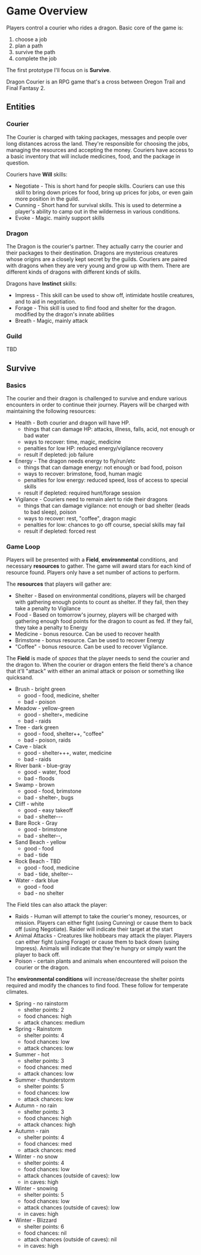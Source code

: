 # Game Overview

Players control a courier who rides a dragon. Basic core of the game is:
1. choose a job
2. plan a path
3. survive the path
4. complete the job

The first prototype I'll focus on is **Survive**.

Dragon Courier is an RPG game that's a cross between Oregon Trail and Final Fantasy 2. 

## Entities

### Courier
The Courier is charged with taking packages, messages and people over long distances across the land. They're responsible for choosing the jobs, managing the resources and accepting the money. Couriers have access to a basic inventory that will include medicines, food, and the package in question.

Couriers have **Will** skills:
* Negotiate - This is short hand for people skills. Couriers can use this skill to bring down prices for food, bring up prices for jobs, or even gain more position in the guild.
* Cunning - Short hand for survival skills. This is used to determine a player's ability to camp out in the wilderness in various conditions.
* Evoke - Magic. mainly support skills

### Dragon

The Dragon is the courier's partner. They actually carry the courier and their packages to their destination. Dragons are mysterious creatures whose origins are a closely kept secret by the guilds. Couriers are paired with dragons when they are very young and grow up with them. There are different kinds of dragons with different kinds of skills.

Dragons have **Instinct** skills:
* Impress - This skill can be used to show off, intimidate hostile creatures, and to aid in negotiation.
* Forage - This skill is used to find food and shelter for the dragon. modified by the dragon's innate abilities
* Breath - Magic, mainly attack

### Guild
TBD

## Survive

### Basics
The courier and their dragon is challenged to survive and endure various encounters in order to continue their journey.
Players will be charged with maintaining the following resources:
* Health - Both courier and dragon will have HP.
  * things that can damage HP: attacks, illness, falls, acid, not enough or bad water
  * ways to recover: time, magic, medicine
  * penalties for low HP: reduced energy/vigilance recovery
  * result if depleted: job failure
* Energy - The dragon needs energy to fly/run/etc
  * things that can damage energy: not enough or bad food, poison
  * ways to recover: brimstone, food, human magic
  * penalties for low energy: reduced speed, loss of access to special skills
  * result if depleted: required hunt/forage session
* Vigilance - Couriers need to remain alert to ride their dragons
  * things that can damage vigilance: not enough or bad shelter (leads to bad sleep), poison
  * ways to recover: rest, "coffee", dragon magic
  * penalties for low: chances to go off course, special skills may fail
  * result if depleted: forced rest



### Game Loop

Players will be presented with a **Field**, **environmental** conditions, and necessary **resources** to gather. The game will award stars for each kind of resource found. Players only have a set number of actions to perform.

The **resources** that players will gather are:
* Shelter - Based on environmental conditions, players will be charged with gathering enough points to count as shelter. If they fail, then they take a penalty to Vigilance
* Food - Based on tomorrow's journey, players will be charged with gathering enough food points for the dragon to count as fed. If they fail, they take a penalty to Energy
* Medicine - bonus resource. Can be used to recover health
* Brimstone - bonus resource. Can be used to recover Energy
* "Coffee" - bonus resource. Can be used to recover Vigilance.

The **Field** is made of *spaces* that the player needs to send the courier and the dragon to. When the courier or dragon enters the field there's a chance that it'll "attack" with either an animal attack or poison or something like quicksand.
* Brush - bright green
  * good - food, medicine, shelter
  * bad - poison
* Meadow - yellow-green
  * good - shelter+, medicine
  * bad - raids
* Tree - dark green
  * good - food, shelter++, "coffee"
  * bad - poison, raids
* Cave - black
  * good - shelter+++, water, medicine
  * bad - raids
* River bank - blue-gray
  * good - water, food
  * bad - floods
* Swamp - brown
  * good - food, brimstone
  * bad - shelter-, bugs
* Cliff - white
  * good - easy takeoff
  * bad - shelter---
* Bare Rock - Gray
  * good - brimstone
  * bad - shelter--, 
* Sand Beach - yellow
  * good - food
  * bad - tide
* Rock Beach - TBD
  * good - food, medicine
  * bad - tide, shelter--
* Water - dark blue
  * good - food
  * bad - no shelter

The Field tiles can also attack the player:
* Raids - Human will attempt to take the courier's money, resources, or mission. Players can either fight (using Cunning) or cause them to back off (using Negotiate). Raider will indicate their target at the start
* Animal Attacks - Creatures like hobbears may attack the player. Players can either fight (using Forage) or cause them to back down (using Impress). Animals will indicate that they're hungry or simply want the player to back off.
* Poison - certain plants and animals when encountered will poison the courier or the dragon.

The **environmental conditions** will increase/decrease the shelter points required and modify the chances to find food.
These follow for temperate climates.
* Spring - no rainstorm
  * shelter points: 2
  * food chances: high
  * attack chances: medium
* Spring - Rainstorm
  * shelter points: 4
  * food chances: low
  * attack chances: low
* Summer - hot
  * shelter points: 3
  * food chances: med
  * attack chances: low
* Summer - thunderstorm
  * shelter points: 5
  * food chances: low
  * attack chances: low
* Autumn - no rain
  * shelter points: 3
  * food chances: high
  * attack chances: high
* Autumn - rain
  * shelter points: 4
  * food chances: med
  * attack chances: med
* Winter - no snow
  * shelter points: 4
  * food chances: low
  * attack chances (outside of caves): low
  * in caves: high
* Winter - snowing
  * shelter points: 5
  * food chances: low
  * attack chances (outside of caves): low
  * in caves: high
* Winter - Blizzard
  * shelter points: 6
  * food chances: nil
  * attack chances (outside of caves): nil
  * in caves: high